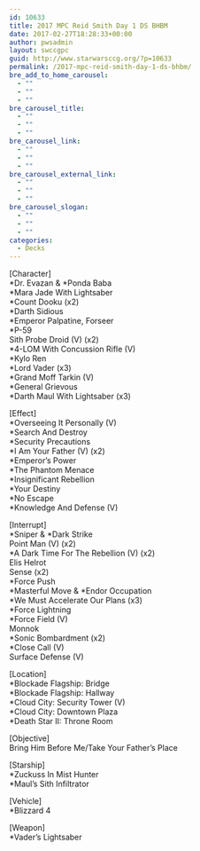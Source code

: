 ```yaml
---
id: 10633
title: 2017 MPC Reid Smith Day 1 DS BHBM
date: 2017-02-27T18:28:33+00:00
author: pwsadmin
layout: swccgpc
guid: http://www.starwarsccg.org/?p=10633
permalink: /2017-mpc-reid-smith-day-1-ds-bhbm/
bre_add_to_home_carousel:
  - ""
  - ""
  - ""
bre_carousel_title:
  - ""
  - ""
  - ""
bre_carousel_link:
  - ""
  - ""
  - ""
bre_carousel_external_link:
  - ""
  - ""
  - ""
bre_carousel_slogan:
  - ""
  - ""
  - ""
categories:
  - Decks
---
```

[Character]  
\*Dr. Evazan & \*Ponda Baba  
*Mara Jade With Lightsaber  
*Count Dooku (x2)  
*Darth Sidious  
*Emperor Palpatine, Forseer  
*P-59  
Sith Probe Droid (V) (x2)  
*4-LOM With Concussion Rifle (V)  
*Kylo Ren  
*Lord Vader (x3)  
*Grand Moff Tarkin (V)  
*General Grievous  
*Darth Maul With Lightsaber (x3)

[Effect]  
*Overseeing It Personally (V)  
*Search And Destroy  
*Security Precautions  
*I Am Your Father (V) (x2)  
*Emperor&#8217;s Power  
*The Phantom Menace  
*Insignificant Rebellion  
*Your Destiny  
*No Escape  
*Knowledge And Defense (V)

[Interrupt]  
\*Sniper & \*Dark Strike  
Point Man (V) (x2)  
*A Dark Time For The Rebellion (V) (x2)  
Elis Helrot  
Sense (x2)  
*Force Push  
\*Masterful Move & \*Endor Occupation  
*We Must Accelerate Our Plans (x3)  
*Force Lightning  
*Force Field (V)  
Monnok  
*Sonic Bombardment (x2)  
*Close Call (V)  
Surface Defense (V)

[Location]  
*Blockade Flagship: Bridge  
*Blockade Flagship: Hallway  
*Cloud City: Security Tower (V)  
*Cloud City: Downtown Plaza  
*Death Star II: Throne Room

[Objective]  
Bring Him Before Me/Take Your Father&#8217;s Place

[Starship]  
*Zuckuss In Mist Hunter  
*Maul&#8217;s Sith Infiltrator

[Vehicle]  
*Blizzard 4

[Weapon]  
*Vader&#8217;s Lightsaber